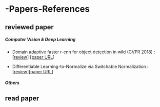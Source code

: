 # -Papers-References

## reviewed paper

##### Computer Vision & Deep Learning

- Domain adaptive faster r-cnn for object detection in wild (CVPR 2018) : [[review](https://github.com/ppooiiuuyh/-Papers-References/blob/master/%5Breviewed%5D%20domain%20adaptive%20faster%20r-cnn%20for%20object%20detection%20in%20the%20wild/review.md)] [[paper URL](https://github.com/ppooiiuuyh/-Papers-References/tree/master/%5Breviewed%5D%20domain%20adaptive%20faster%20r-cnn%20for%20object%20detection%20in%20the%20wild)]

- Differentiable Learning-to-Normalize via Switchable Normalization : [[review](https://github.com/ppooiiuuyh/-Papers-References/blob/master/%5Breviewed%5D%20differnentiable%20Learning-to-Normalize%20via%20Switchable%20Normalization/SN_review.md)][[paper URL](https://arxiv.org/pdf/1806.10779.pdf)]

##### Others


## read paper

